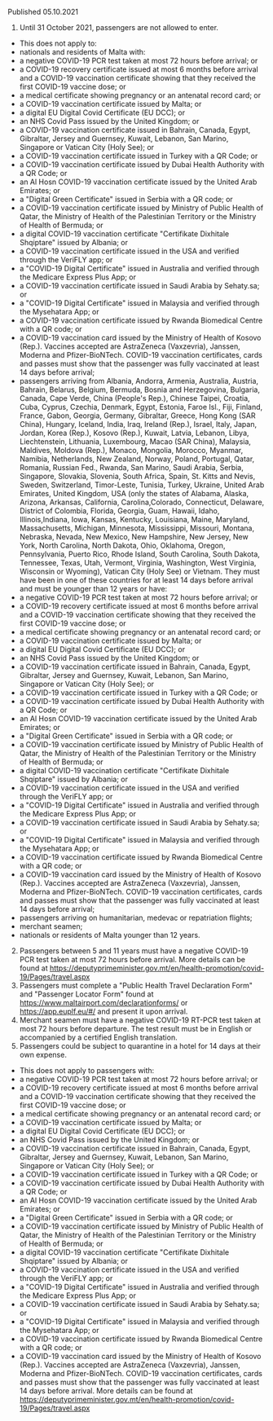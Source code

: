 Published 05.10.2021
1. Until 31 October 2021, passengers are not allowed to enter.
- This does not apply to:
- nationals and residents of Malta with:
- a negative COVID-19 PCR test taken at most 72 hours before arrival; or
- a COVID-19 recovery certificate issued at most 6 months before arrival and a COVID-19 vaccination certificate showing that they received the first COVID-19 vaccine dose; or
- a medical certificate showing pregnancy or an antenatal record card; or
- a COVID-19 vaccination certificate issued by Malta; or
- a digital EU Digital Covid Certificate (EU DCC); or
- an NHS Covid Pass issued by the United Kingdom; or
- a COVID-19 vaccination certificate issued in Bahrain, Canada, Egypt, Gibraltar, Jersey and Guernsey, Kuwait, Lebanon, San Marino, Singapore or Vatican City (Holy See); or
- a COVID-19 vaccination certificate issued in Turkey with a QR Code; or
- a COVID-19 vaccination certificate issued by Dubai Health Authority with a QR Code; or
- an Al Hosn COVID-19 vaccination certificate issued by the United Arab Emirates; or
- a "Digital Green Certificate" issued in Serbia with a QR code; or
- a COVID-19 vaccination certificate issued by Ministry of Public Health of Qatar, the Ministry of Health of the Palestinian Territory or the Ministry of Health of Bermuda; or
- a digital COVID-19 vaccination certificate "Certifikate Dixhitale Shqiptare" issued by Albania; or
- a COVID-19 vaccination certificate issued in the USA and verified through the VeriFLY app; or
- a "COVID-19 Digital Certificate" issued in Australia and verified through the Medicare Express Plus App; or
- a COVID-19 vaccination certificate issued in Saudi Arabia by Sehaty.sa; or
- a "COVID-19 Digital Certificate" issued in Malaysia and verified through the Mysehatara App; or
- a COVID-19 vaccination certificate issued by Rwanda Biomedical Centre with a QR code; or
- a COVID-19 vaccination card issued by the Ministry of Health of Kosovo (Rep.).
Vaccines accepted are AstraZeneca (Vaxzevria), Janssen, Moderna and Pfizer-BioNTech. COVID-19 vaccination certificates, cards and passes must show that the passenger was fully vaccinated at least 14 days before arrival;
- passengers arriving from Albania, Andorra, Armenia, Australia, Austria, Bahrain, Belarus, Belgium, Bermuda, Bosnia and Herzegovina, Bulgaria, Canada, Cape Verde, China (People's Rep.), Chinese Taipei, Croatia, Cuba, Cyprus, Czechia, Denmark, Egypt, Estonia, Faroe Isl., Fiji, Finland, France, Gabon, Georgia, Germany, Gibraltar, Greece, Hong Kong (SAR China), Hungary, Iceland, India, Iraq, Ireland (Rep.), Israel, Italy, Japan, Jordan, Korea (Rep.), Kosovo (Rep.), Kuwait, Latvia, Lebanon, Libya, Liechtenstein, Lithuania, Luxembourg, Macao (SAR China), Malaysia, Maldives, Moldova (Rep.), Monaco, Mongolia, Morocco, Myanmar, Namibia, Netherlands, New Zealand, Norway, Poland, Portugal, Qatar, Romania, Russian Fed., Rwanda, San Marino, Saudi Arabia, Serbia, Singapore, Slovakia, Slovenia, South Africa, Spain, St. Kitts and Nevis, Sweden, Switzerland, Timor-Leste, Tunisia, Turkey, Ukraine, United Arab Emirates, United Kingdom, USA (only the states of Alabama, Alaska, Arizona, Arkansas, California, Carolina,Colorado, Connecticut, Delaware, District of Colombia, Florida, Georgia, Guam, Hawaii, Idaho, Illinois,Indiana, Iowa, Kansas, Kentucky, Louisiana, Maine, Maryland, Massachusetts, Michigan, Minnesota, Mississippi, Missouri, Montana, Nebraska, Nevada, New Mexico, New Hampshire, New Jersey, New York, North Carolina, North Dakota, Ohio, Oklahoma, Oregon, Pennsylvania, Puerto Rico, Rhode Island, South Carolina, South Dakota, Tennessee, Texas, Utah, Vermont, Virginia, Washington, West Virginia, Wisconsin or Wyoming), Vatican City (Holy See) or Vietnam. They must have been in one of these countries for at least 14 days before arrival and must be younger than 12 years or have:
- a negative COVID-19 PCR test taken at most 72 hours before arrival; or
- a COVID-19 recovery certificate issued at most 6 months before arrival and a COVID-19 vaccination certificate showing that they received the first COVID-19 vaccine dose; or
- a medical certificate showing pregnancy or an antenatal record card; or
- a COVID-19 vaccination certificate issued by Malta; or
- a digital EU Digital Covid Certificate (EU DCC); or
- an NHS Covid Pass issued by the United Kingdom; or
- a COVID-19 vaccination certificate issued in Bahrain, Canada, Egypt, Gibraltar, Jersey and Guernsey, Kuwait, Lebanon, San Marino, Singapore or Vatican City (Holy See); or
- a COVID-19 vaccination certificate issued in Turkey with a QR Code; or
- a COVID-19 vaccination certificate issued by Dubai Health Authority with a QR Code; or
- an Al Hosn COVID-19 vaccination certificate issued by the United Arab Emirates; or
- a "Digital Green Certificate" issued in Serbia with a QR code; or
- a COVID-19 vaccination certificate issued by Ministry of Public Health of Qatar, the Ministry of Health of the Palestinian Territory or the Ministry of Health of Bermuda; or
- a digital COVID-19 vaccination certificate "Certifikate Dixhitale Shqiptare" issued by Albania; or
- a COVID-19 vaccination certificate issued in the USA and verified through the VeriFLY app; or
- a "COVID-19 Digital Certificate" issued in Australia and verified through the Medicare Express Plus App; or
- a COVID-19 vaccination certificate issued in Saudi Arabia by Sehaty.sa; or
- a "COVID-19 Digital Certificate" issued in Malaysia and verified through the Mysehatara App; or
- a COVID-19 vaccination certificate issued by Rwanda Biomedical Centre with a QR code; or
- a COVID-19 vaccination card issued by the Ministry of Health of Kosovo (Rep.).
Vaccines accepted are AstraZeneca (Vaxzevria), Janssen, Moderna and Pfizer-BioNTech. COVID-19 vaccination certificates, cards and passes must show that the passenger was fully vaccinated at least 14 days before arrival;
- passengers arriving on humanitarian, medevac or repatriation flights;
- merchant seamen;
- nationals or residents of Malta younger than 12 years.
2. Passengers between 5 and 11 years must have a negative COVID-19 PCR test taken at most 72 hours before arrival. More details can be found at <a href="https://deputyprimeminister.gov.mt/en/health-promotion/covid-19/Pages/travel.aspx">https://deputyprimeminister.gov.mt/en/health-promotion/covid-19/Pages/travel.aspx</a>
3. Passengers must complete a "Public Health Travel Declaration Form" and "Passenger Locator Form" found at <a href="https://www.maltairport.com/declarationforms/">https://www.maltairport.com/declarationforms/</a> or <a href="https://app.euplf.eu/#/">https://app.euplf.eu/#/</a> and present it upon arrival.
4. Merchant seamen must have a negative COVID-19 RT-PCR test taken at most 72 hours before departure. The test result must be in English or accompanied by a certified English translation.
5. Passengers could be subject to quarantine in a hotel for 14 days at their own expense.
- This does not apply to passengers with:
- a negative COVID-19 PCR test taken at most 72 hours before arrival; or
- a COVID-19 recovery certificate issued at most 6 months before arrival and a COVID-19 vaccination certificate showing that they received the first COVID-19 vaccine dose; or
- a medical certificate showing pregnancy or an antenatal record card; or
- a COVID-19 vaccination certificate issued by Malta; or
- a digital EU Digital Covid Certificate (EU DCC); or
- an NHS Covid Pass issued by the United Kingdom; or
- a COVID-19 vaccination certificate issued in Bahrain, Canada, Egypt, Gibraltar, Jersey and Guernsey, Kuwait, Lebanon, San Marino, Singapore or Vatican City (Holy See); or
- a COVID-19 vaccination certificate issued in Turkey with a QR Code; or
- a COVID-19 vaccination certificate issued by Dubai Health Authority with a QR Code; or
- an Al Hosn COVID-19 vaccination certificate issued by the United Arab Emirates; or
- a "Digital Green Certificate" issued in Serbia with a QR code; or
- a COVID-19 vaccination certificate issued by Ministry of Public Health of Qatar, the Ministry of Health of the Palestinian Territory or the Ministry of Health of Bermuda; or
- a digital COVID-19 vaccination certificate "Certifikate Dixhitale Shqiptare" issued by Albania; or
- a COVID-19 vaccination certificate issued in the USA and verified through the VeriFLY app; or
- a "COVID-19 Digital Certificate" issued in Australia and verified through the Medicare Express Plus App; or
- a COVID-19 vaccination certificate issued in Saudi Arabia by Sehaty.sa; or
- a "COVID-19 Digital Certificate" issued in Malaysia and verified through the Mysehatara App; or
- a COVID-19 vaccination certificate issued by Rwanda Biomedical Centre with a QR code; or
- a COVID-19 vaccination card issued by the Ministry of Health of Kosovo (Rep.).
Vaccines accepted are AstraZeneca (Vaxzevria), Janssen, Moderna and Pfizer-BioNTech. COVID-19 vaccination certificates, cards and passes must show that the passenger was fully vaccinated at least 14 days before arrival.
More details can be found at <a href="https://deputyprimeminister.gov.mt/en/health-promotion/covid-19/Pages/travel.aspx">https://deputyprimeminister.gov.mt/en/health-promotion/covid-19/Pages/travel.aspx</a>